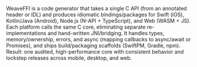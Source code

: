 WeaveFFI is a code generator that takes a single C API (from an annotated header
or IDL) and produces idiomatic bindings/packages for Swift (iOS), Kotlin/Java
(Android), Node.js (N-API + TypeScript), and Web (WASM + JS). Each platform
calls the same C core, eliminating separate re-implementations and hand-written
JNI/bridging. It handles types, memory/ownership, errors, and async (mapping
callbacks to async/await or Promises), and ships build/packaging scaffolds
(SwiftPM, Gradle, npm). Result: one audited, high-performance core with
consistent behavior and lockstep releases across mobile, desktop, and web.
